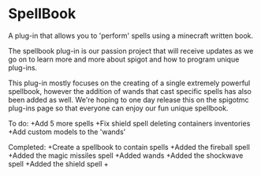 # SpellBook
A plug-in that allows you to 'perform' spells using a minecraft written book.

The spellbook plug-in is our passion project that will receive updates as we go on to learn more and more about spigot and how to program unique plug-ins.

This plug-in mostly focuses on the creating of a single extremely powerful spellbook, however the addition of wands that cast specific spells has also been added as well. We're hoping to one day release this on the spigotmc plug-ins page so that everyone can enjoy our fun unique spellbook.

To do:
+Add 5 more spells
+Fix shield spell deleting containers inventories
+Add custom models to the 'wands'


Completed:
+Create a spellbook to contain spells
+Added the fireball spell
+Added the magic missiles spell
+Added wands
+Added the shockwave spell
+Added the shield spell
+
